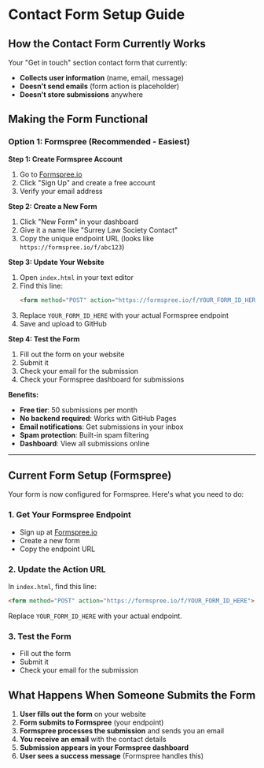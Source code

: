 # Contact Form Setup Guide

## **How the Contact Form Currently Works**

Your "Get in touch" section contact form that currently:
- **Collects user information** (name, email, message)
- **Doesn't send emails** (form action is placeholder)
- **Doesn't store submissions** anywhere

## **Making the Form Functional**

### **Option 1: Formspree (Recommended - Easiest)**

**Step 1: Create Formspree Account**
1. Go to [Formspree.io](https://formspree.io)
2. Click "Sign Up" and create a free account
3. Verify your email address

**Step 2: Create a New Form**
1. Click "New Form" in your dashboard
2. Give it a name like "Surrey Law Society Contact"
3. Copy the unique endpoint URL (looks like `https://formspree.io/f/abc123`)

**Step 3: Update Your Website**
1. Open `index.html` in your text editor
2. Find this line:
   ```html
   <form method="POST" action="https://formspree.io/f/YOUR_FORM_ID_HERE">
   ```
3. Replace `YOUR_FORM_ID_HERE` with your actual Formspree endpoint
4. Save and upload to GitHub

**Step 4: Test the Form**
1. Fill out the form on your website
2. Submit it
3. Check your email for the submission
4. Check your Formspree dashboard for submissions

**Benefits:**
- **Free tier**: 50 submissions per month
- **No backend required**: Works with GitHub Pages
- **Email notifications**: Get submissions in your inbox
- **Spam protection**: Built-in spam filtering
- **Dashboard**: View all submissions online

---

## **Current Form Setup (Formspree)**

Your form is now configured for Formspree. Here's what you need to do:

### **1. Get Your Formspree Endpoint**
- Sign up at [Formspree.io](https://formspree.io)
- Create a new form
- Copy the endpoint URL

### **2. Update the Action URL**
In `index.html`, find this line:
```html
<form method="POST" action="https://formspree.io/f/YOUR_FORM_ID_HERE">
```

Replace `YOUR_FORM_ID_HERE` with your actual endpoint.

### **3. Test the Form**
- Fill out the form
- Submit it
- Check your email for the submission

## **What Happens When Someone Submits the Form**

1. **User fills out the form** on your website
2. **Form submits to Formspree** (your endpoint)
3. **Formspree processes the submission** and sends you an email
4. **You receive an email** with the contact details
5. **Submission appears in your Formspree dashboard**
6. **User sees a success message** (Formspree handles this)
